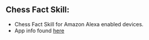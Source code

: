 ## Chess Fact Skill:
- Chess Fact Skill for Amazon Alexa enabled devices.
- App info found [here](http://alexaskillscentral.com/skills/2016/04/12/my-chess-facts/)
